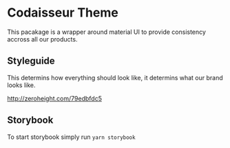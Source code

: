 # Codaisseur Theme
This pacakage is a wrapper around material UI to provide consistency accross all our products.

## Styleguide
This determins how everything should look like, it determins what our brand looks like.

http://zeroheight.com/79edbfdc5

## Storybook
To start storybook simply run `yarn storybook`
